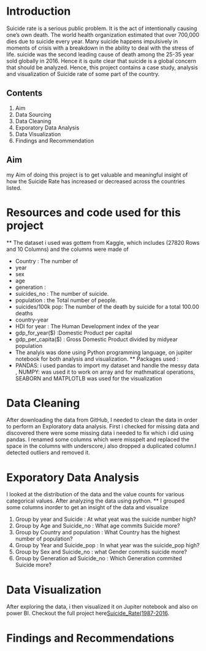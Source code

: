 # Introduction
Suicide rate is a serious public problem. It is the act of intentionally causing one’s own death. The world health organization estimated that over 700,000 dies due to suicide every year. Many suicide happens impulsively in moments of crisis with a breakdown in the ability to deal with the stress of life. suicide was the second leading cause of death among the 25-35 year sold globally in 2016. Hence it is quite clear that suicide is a global concern that should be analyzed.
Hence, this project contains a case study, analysis and visualization of Suicide rate of some part of the country. 

## Contents
1. Aim
2. Data Sourcing 
3. Data Cleaning
4. Exporatory Data Analysis
5. Data Visualization
6. Findings and Recommendation

## Aim
my Aim of doing this project is to get valuable and meaningful insight of how the Suicide Rate has increased or decreased across the countries listed. 

# Resources and code  used for this project 
** The dataset i used was gottem from Kaggle, which includes (27820 Rows and 10 Columns) and the columns were made of 
* Country : The number of 
* year
* sex
* age 
* generation : 
* suicides_no : The number of suicide.
* population : the Total number of people.
* suicides/100k pop: The number of the death by suicide for a total 100.00 deaths
* country-year
* HDI for year : The Human Development index of the year
* gdp_for_year($) :Domestic Product per capital  
* gdp_per_capita($) : Gross Domestic Product divided by midyear population
* The analyis was done using Python programming language, on jupiter notebook for both analysis and visualization.
** Packages used : 
* PANDAS: i used pandas to import my dataset and handle the messy data , NUMPY: was used it to work on array and for mathmatical operations, SEABORN and MATPLOTLB was used for the visualization 

# Data Cleaning
After downloading the data from GitHub, I needed to clean the data in order to  perform an Exploratory data analysis. First i checked for missing data and discovered there were some missing data i needed to fix which i did using pandas. I renamed some columns which were misspelt and replaced the space in the columns with underscore,i also dropped a duplicated column.I detected outliers and removed it. 

# Exporatory Data Analysis
I looked at the distribution of the data and the value counts for various categorical values. After analyzing the data using python.
** I grouped some columns inorder to get an insight of the data and visualize 
1. Group by year and Suicide : At what yeat was the suicide number high?
2. Group by Age and Suicide_no : What age commits Suicide more? 
3. Group by Country and population : What Country has the highest number of population?
4. Group by Year and Suicide_pop : In what year was the suicide_pop high?
5. Group by Sex and Suicide_no : what Gender commits suicide more?
6. Group by Generation ad Suicide_no : Which Generation commited Suicide more?

# Data Visualization 
After exploring the data, i then visualized it on Jupiter notebook and also on power BI.
Checkout the full project here[Suicide_Rate(1987-2016](https://github.com/oluwayemisi1/World_Suicide_Rate/blob/main/suicides%20Rate%20(1).ipynb).

# Findings and Recommendations


